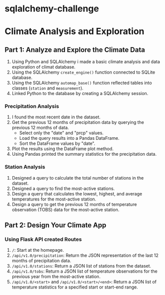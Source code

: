 # sqlalchemy-challenge
# Climate Analysis and Exploration

## Part 1: Analyze and Explore the Climate Data

1. Using Python and SQLAlchemy i made a basic climate analysis and data exploration of climat database.
2. Using the SQLAlchemy `create_engine()` function connected to  SQLite database.
3. Using the SQLAlchemy `automap_base()` function  reflected  tables into classes (`station` and `measurement`).
4. Linked Python to the database by creating a SQLAlchemy session.

### Precipitation Analysis
1. I found the most recent date in the dataset.
2. Get the previous 12 months of precipitation data by querying the previous 12 months of data.
    - Select only the "date" and "prcp" values.
    - Load the query results into a Pandas DataFrame. 
    - Sort the DataFrame values by "date".
3. Plot the results using the DataFrame plot method.
4. Using Pandas printed the summary statistics for the precipitation data.

### Station Analysis
1. Designed a query to calculate the total number of stations in the dataset.
2. Designed a query to find the most-active stations.
3. Design a query that calculates the lowest, highest, and average temperatures for the most-active station.
4. Design a query to get the previous 12 months of temperature observation (TOBS) data for the most-active station.
    

## Part 2: Design Your Climate App

### Using Flask API created Routes
1. `/`: Start at the homepage.
2. `/api/v1.0/precipitation`: Return the JSON representation of the last 12 months of precipitation data.
3. `/api/v1.0/stations`: Return a JSON list of stations from the dataset.
4. `/api/v1.0/tobs`: Return a JSON list of temperature observations for the previous year from the most-active station.
5. `/api/v1.0/<start>` and `/api/v1.0/<start>/<end>`: Return a JSON list of temperature statistics for a specified start or start-end range.
    
